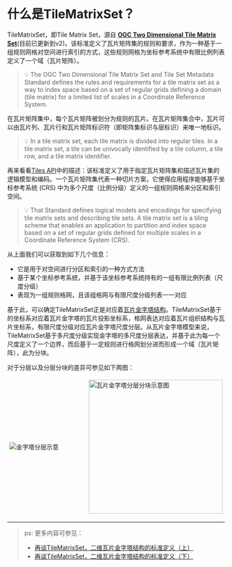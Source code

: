 # 什么是TileMatrixSet？

TileMatrixSet，即Tile Matrix Set，源自 [**OGC Two Dimensional Tile Matrix Set**](https://www.ogc.org/standard/tms/)(目前已更新到v2)。该标准定义了瓦片矩阵集的规则和要求，作为一种基于一组规则网格对空间进行索引的方式，这些规则网格为坐标参考系统中有限比例列表定义了一个域（瓦片矩阵）。

>💡 The OGC Two Dimensional Tile Matrix Set and Tile Set Metadata Standard defines the rules and requirements for a tile matrix set as a way to index space based on a set of regular grids defining a domain (tile matrix) for a limited list of scales in a Coordinate Reference System.

在瓦片矩阵集中，每个瓦片矩阵被划分为规则的瓦片。在瓦片矩阵集合中，瓦片可以由瓦片列、瓦片行和瓦片矩阵标识符（即矩阵集标识与层标识）来唯一地标识。

>💡 In a tile matrix set, each tile matrix is divided into regular tiles. In a tile matrix set, a tile can be univocally identified by a tile column, a tile row, and a tile matrix identifier.

再来看看[Tiles API](https://docs.ogc.org/is/20-057/20-057.html)中的描述：该标准定义了用于指定瓦片矩阵集和描述瓦片集的逻辑模型和编码。一个瓦片矩阵集代表一种切片方案，它使得应用程序能够基于坐标参考系统 (CRS) 中为多个尺度（比例分级）定义的一组规则网格来分区和索引空间。

>💡 That Standard defines logical models and encodings for specifying tile matrix sets and describing tile sets. A tile matrix set is a tiling scheme that enables an application to partition and index space based on a set of regular grids defined for multiple scales in a Coordinate Reference System (CRS).

从上面我们可以获取到如下几个信息：

- 它是用于对空间进行分区和索引的一种方式方法
- 基于某个坐标参考系统，并基于该坐标参考系统持有的一组有限比例列表（尺度分级）
- 表现为一组规则格网，且该组格网与有限尺度分级列表一一对应

基于此，可以确定TileMatrixSet正是对应着[瓦片金字塔结构](https://fuyi-atlas.github.io/posts/gis/vector-pyramid-technology/#%E7%93%A6%E7%89%87%E9%87%91%E5%AD%97%E5%A1%94%E5%88%86%E5%9D%97)。TileMatrixSet基于的坐标系对应着瓦片金字塔的瓦片投影坐标系，格网表达对应着瓦片组织结构与瓦片坐标系，有限尺度分级对应瓦片金字塔尺度分层。从瓦片金字塔模型来说，TileMatrixSet基于多尺度分级实现金字塔的多尺度分层表达，并基于此为每一个尺度定义了一个边界，而后基于一定规则进行格网划分进而形成一个域（瓦片矩阵），此为分块。

对于分层以及分层分块的差异可参见如下两图：

<div style="display: flex; justify-content: space-between; align-items: center;">
  <img src="https://zhou-fuyi.github.io/picx-images-hosting/HasPyramid.67x9qxbduu.webp" alt="金字塔分层示意" style="margin: 5px;"><img src="https://zhou-fuyi.github.io/picx-images-hosting/金字塔分层分块示意图.92q0bkasp1.webp" alt="瓦片金字塔分层分块示意图" style="margin: 5px; width: 310px">
</div>

---

> ps: 更多内容可参见：
> - [再谈TileMatrixSet，二维瓦片金字塔结构的标准定义（上）](/reference/what-is-tilematrixset)
> - [再谈TileMatrixSet，二维瓦片金字塔结构的标准定义（下）](/reference/what-is-tilematrixset-calculation-principle)